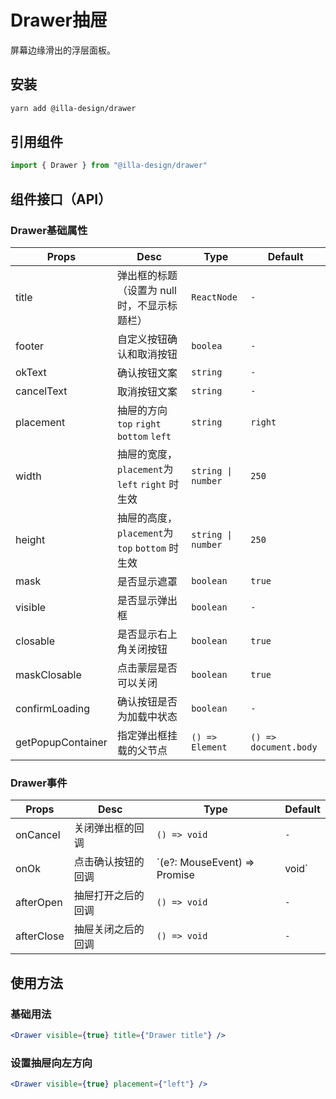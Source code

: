 # Drawer抽屉

屏幕边缘滑出的浮层面板。

## 安装

```bash
yarn add @illa-design/drawer
```

## 引用组件

```jsx
import { Drawer } from "@illa-design/drawer"
```

## 组件接口（API）

### Drawer基础属性

| Props             | Desc                                            | Type               | Default               |
| ----------------- | ----------------------------------------------- | ------------------ | --------------------- |
| title             | 弹出框的标题（设置为 null 时，不显示标题栏）    | `ReactNode`        | `-`                   |
| footer            | 自定义按钮确认和取消按钮                        | `boolea`           | `-`                   |
| okText            | 确认按钮文案                                    | `string`           | `-`                   |
| cancelText        | 取消按钮文案                                    | `string`           | `-`                   |
| placement         | 抽屉的方向 `top` `right` `bottom` `left`        | `string`           | `right`               |
| width             | 抽屉的宽度，`placement`为 `left` `right` 时生效 | `string \| number` | `250`                 |
| height            | 抽屉的高度，`placement`为 `top` `bottom` 时生效 | `string \| number` | `250`                 |
| mask              | 是否显示遮罩                                    | `boolean`          | `true`                |
| visible           | 是否显示弹出框                                  | `boolean`          | `-`                   |
| closable          | 是否显示右上角关闭按钮                          | `boolean`          | `true`                |
| maskClosable      | 点击蒙层是否可以关闭                            | `boolean`          | `true`                |
| confirmLoading    | 确认按钮是否为加载中状态                        | `boolean`          | `-`                   |
| getPopupContainer | 指定弹出框挂载的父节点                          | `() => Element`    | `() => document.body` |

### Drawer事件

| Props      | Desc               | Type                                      | Default |
| ---------- | ------------------ | ----------------------------------------- | ------- |
| onCancel   | 关闭弹出框的回调   | `() => void`                              | `-`     |
| onOk       | 点击确认按钮的回调 | `(e?: MouseEvent) => Promise<any> | void` | `-`     |
| afterOpen  | 抽屉打开之后的回调 | `() => void`                              | `-`     |
| afterClose | 抽屉关闭之后的回调 | `() => void`                              | `-`     |

## 使用方法

### 基础用法

```jsx
<Drawer visible={true} title={"Drawer title"} />
```

### 设置抽屉向左方向

```jsx
<Drawer visible={true} placement={"left"} />
```
